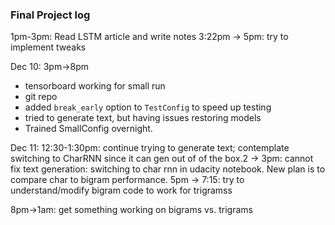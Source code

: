 ### Final Project log
1pm-3pm: Read LSTM article and write notes
3:22pm -> 5pm: try to implement tweaks

Dec 10: 3pm->8pm
- tensorboard working for small run
- git repo
- added `break_early` option to `TestConfig` to speed up testing
- tried to generate text, but having issues restoring models
- Trained SmallConfig overnight. 

Dec 11:
12:30-1:30pm: continue trying to generate text; contemplate switching to CharRNN since it can gen out of of the box.2 -> 3pm: cannot fix text generation: switching to char rnn in udacity notebook. New plan is to 
compare char to bigram performance.
5pm -> 7:15: try to understand/modify bigram code to work for trigramss

8pm->1am: get something working on bigrams vs. trigrams
